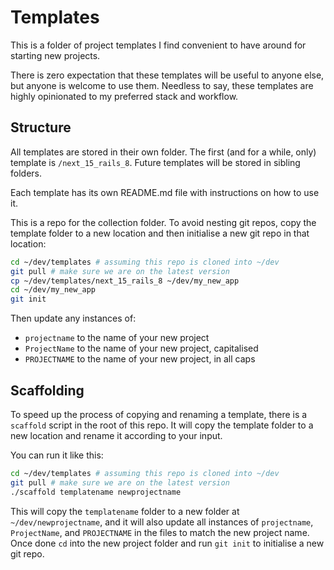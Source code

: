 # Templates

This is a folder of project templates I find convenient to have around for starting new projects.

There is zero expectation that these templates will be useful to anyone else, but anyone is welcome to use them. Needless to say, these templates are highly opinionated to my preferred stack and workflow.

## Structure
All templates are stored in their own folder. The first (and for a while, only) template is `/next_15_rails_8`. Future templates will be stored in sibling folders.

Each template has its own README.md file with instructions on how to use it.

This is a repo for the collection folder. To avoid nesting git repos, copy the template folder to a new location and then initialise a new git repo in that location:
```bash
cd ~/dev/templates # assuming this repo is cloned into ~/dev
git pull # make sure we are on the latest version
cp ~/dev/templates/next_15_rails_8 ~/dev/my_new_app
cd ~/dev/my_new_app
git init
```
Then update any instances of:
* `projectname` to the name of your new project
* `ProjectName` to the name of your new project, capitalised
* `PROJECTNAME` to the name of your new project, in all caps

## Scaffolding

To speed up the process of copying and renaming a template, there is a `scaffold` script in the root of this repo. It will copy the template folder to a new location and rename it according to your input.

You can run it like this:
```bash
cd ~/dev/templates # assuming this repo is cloned into ~/dev
git pull # make sure we are on the latest version
./scaffold templatename newprojectname
```
This will copy the `templatename` folder to a new folder at `~/dev/newprojectname`, and it will also update all instances of `projectname`, `ProjectName`, and `PROJECTNAME` in the files to match the new project name. Once done `cd` into the new project folder and run `git init` to initialise a new git repo.